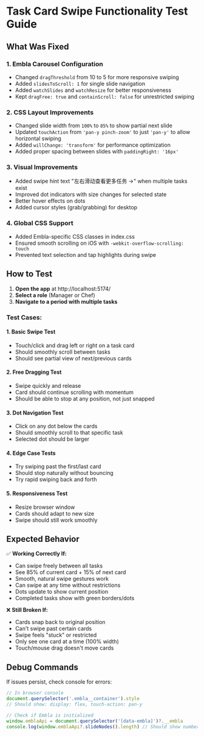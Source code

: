 # Task Card Swipe Functionality Test Guide

## What Was Fixed

### 1. **Embla Carousel Configuration**
- Changed `dragThreshold` from 10 to 5 for more responsive swiping
- Added `slidesToScroll: 1` for single slide navigation
- Added `watchSlides` and `watchResize` for better responsiveness
- Kept `dragFree: true` and `containScroll: false` for unrestricted swiping

### 2. **CSS Layout Improvements**
- Changed slide width from `100%` to `85%` to show partial next slide
- Updated `touchAction` from `'pan-y pinch-zoom'` to just `'pan-y'` to allow horizontal swiping
- Added `willChange: 'transform'` for performance optimization
- Added proper spacing between slides with `paddingRight: '16px'`

### 3. **Visual Improvements**
- Added swipe hint text "左右滑动查看更多任务 →" when multiple tasks exist
- Improved dot indicators with size changes for selected state
- Better hover effects on dots
- Added cursor styles (grab/grabbing) for desktop

### 4. **Global CSS Support**
- Added Embla-specific CSS classes in index.css
- Ensured smooth scrolling on iOS with `-webkit-overflow-scrolling: touch`
- Prevented text selection and tap highlights during swipe

## How to Test

1. **Open the app** at http://localhost:5174/
2. **Select a role** (Manager or Chef)
3. **Navigate to a period with multiple tasks**

### Test Cases:

#### 1. Basic Swipe Test
- Touch/click and drag left or right on a task card
- Should smoothly scroll between tasks
- Should see partial view of next/previous cards

#### 2. Free Dragging Test
- Swipe quickly and release
- Card should continue scrolling with momentum
- Should be able to stop at any position, not just snapped

#### 3. Dot Navigation Test
- Click on any dot below the cards
- Should smoothly scroll to that specific task
- Selected dot should be larger

#### 4. Edge Case Tests
- Try swiping past the first/last card
- Should stop naturally without bouncing
- Try rapid swiping back and forth

#### 5. Responsiveness Test
- Resize browser window
- Cards should adapt to new size
- Swipe should still work smoothly

## Expected Behavior

✅ **Working Correctly If:**
- Can swipe freely between all tasks
- See 85% of current card + 15% of next card
- Smooth, natural swipe gestures work
- Can swipe at any time without restrictions
- Dots update to show current position
- Completed tasks show with green borders/dots

❌ **Still Broken If:**
- Cards snap back to original position
- Can't swipe past certain cards
- Swipe feels "stuck" or restricted
- Only see one card at a time (100% width)
- Touch/mouse drag doesn't move cards

## Debug Commands

If issues persist, check console for errors:
```javascript
// In browser console
document.querySelector('.embla__container').style
// Should show: display: flex, touch-action: pan-y

// Check if Embla is initialized
window.emblaApi = document.querySelector('[data-embla]')?.__embla
console.log(window.emblaApi?.slideNodes().length) // Should show number of tasks
```